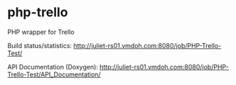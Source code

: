 php-trello
==========

PHP wrapper for Trello

Build status/statistics:
  http://juliet-rs01.vmdoh.com:8080/job/PHP-Trello-Test/

API Documentation (Doxygen):
  http://juliet-rs01.vmdoh.com:8080/job/PHP-Trello-Test/API_Documentation/